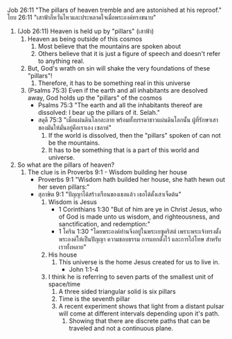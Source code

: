 Job 26:11 "The pillars of heaven tremble and are astonished at his reproof."
โยบ 26:11 "เสาฟ้าก็หวั่นไหวและประหลาดใจเมื่อพระองค์ทรงขนาบ"

1. (Job 26:11) Heaven is held up by "pillars" (เสาฟ้า)
    1. Heaven as being outside of this cosmos
        1. Most believe that the mountains are spoken about
        2. Others believe that it is just a figure of speech and doesn't refer to anything real.
    2. But, God's wrath on sin will shake the very foundations of these "pillars"!
        1. Therefore, it has to be something real in this universe
    3. (Psalms 75:3) Even if the earth and all inhabitants are desolved away, God holds up the "pillars" of the cosmos
        - Psalms 75:3 "The earth and all the inhabitants thereof are dissolved: I bear up the pillars of it. Selah."
        - สดุดี 75:3 "เมื่อแผ่นดินโลกละลาย พร้อมทั้งบรรดาชาวแผ่นดินโลกนั้น ผู้ที่รักษาเสาของมันให้มั่นอยู่คือเราเอง เซลาห์"
            1. If the world is dissolved, then the "pillars" spoken of can not be the mountains.
            2. It has to be something that is a part of this world and universe.
2. So what are the pillars of heaven?
    1. The clue is in Proverbs 9:1 - Wisdom building her house
        - Proverbs 9:1 "Wisdom hath builded her house, she hath hewn out her seven pillars:"
        - สุภาษิต 9:1 "ปัญญาได้สร้างเรือนของเธอแล้ว เธอได้ตั้งเสาเจ็ดต้น"
            1. Wisdom is Jesus
                - 1 Corinthians 1:30 "But of him are ye in Christ Jesus, who of God is made unto us wisdom, and righteousness, and sanctification, and redemption:"
                - 1 โคริน 1:30 "โดยพระองค์ท่านจึงอยู่ในพระเยซูคริสต์ เพราะพระเจ้าทรงตั้งพระองค์ให้เป็นปัญญา ความชอบธรรม การแยกตั้งไว้ และการไถ่โทษ สำหรับเราทั้งหลาย"
            2. His house
                1. This universe is the home Jesus created for us to live in.
                    - John 1:1-4
            3. I think he is referring to seven parts of the smallest unit of space/time
                1. A three sided triangular solid is six pillars
                2. Time is the seventh pillar
                3. A recent experiment shows that light from a distant pulsar will come at different intervals depending upon it's path.
                    1. Showing that there are discrete paths that can be traveled and not a continuous plane.
